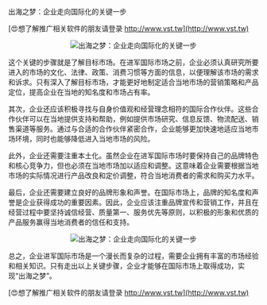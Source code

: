出海之梦：企业走向国际化的关键一步

[😍想了解推广相关软件的朋友请登录 http://www.vst.tw](http://www.vst.tw)

 <center><img src="https://vst.tw/MP4/tuiguang/png/1.png" alt="出海之梦：企业走向国际化的关键一步"></center>

这个关键的步骤就是了解目标市场。在进军国际市场之前，企业必须认真研究所要进入的市场的文化、法律、政策、消费习惯等方面的信息，以便理解该市场的需求和诉求。只有深入了解目标市场，才能更好地制定适合当地市场的营销策略和产品定位，提高企业在当地的知名度和市场占有率。

其次，企业还应该积极寻找与自身价值观和经营理念相符的国际合作伙伴。这些合作伙伴可以在当地提供支持和帮助，例如提供市场研究、信息反馈、物流配送、销售渠道等服务。通过与合适的合作伙伴紧密合作，企业能够更加快速地适应当地市场环境，同时也能够降低进入当地市场的风险。

此外，企业还需要注重本土化。虽然企业在进军国际市场时要保持自己的品牌特色和核心竞争力，但也必须在当地市场加以适应和调整。这意味着企业需要根据当地市场的实际情况进行产品改良和定价调整，符合当地消费者的需求和购买力水平。

最后，企业还需要建立良好的品牌形象和声誉。在国际市场上，品牌的知名度和声誉是企业获得成功的重要因素。因此，企业应该注重品牌宣传和营销工作，并且在经营过程中要坚持诚信经营、质量第一、服务优先等原则，以积极的形象和优质的产品服务赢得当地消费者的信任和支持。

 <center><img src="https://vst.tw/MP4/tuiguang/png/1.png" alt="出海之梦：企业走向国际化的关键一步"></center>

总之，企业进军国际市场是一个漫长而复杂的过程，需要企业拥有丰富的市场经验和相关知识。只有走出以上关键步骤，企业才能够在国际市场上取得成功，实现“出海之梦”。

[😍想了解推广相关软件的朋友请登录 http://www.vst.tw](http://www.vst.tw)



